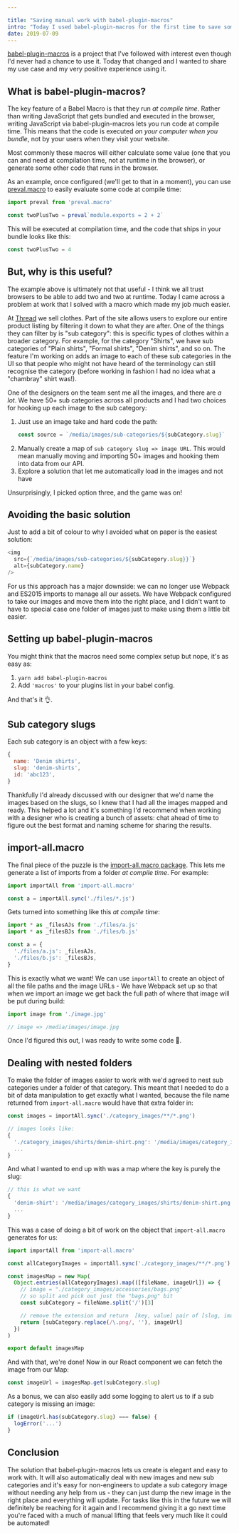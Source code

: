 ```yaml
---

title: "Saving manual work with babel-plugin-macros"
intro: "Today I used babel-plugin-macros for the first time to save some heavy lifting and I wanted to share my experience using it."
date: 2019-07-09
---
```


[babel-plugin-macros](https://github.com/kentcdodds/babel-plugin-macros) is a
project that I've followed with interest even though I'd never had a chance to
use it. Today that changed and I wanted to share my use case and my very
positive experience using it.

## What is babel-plugin-macros?

The key feature of a Babel Macro is that they run _at compile time_. Rather than
writing JavaScript that gets bundled and executed in the browser, writing
JavaScript via babel-plugin-macros lets you run code at compile time. This means
that the code is executed _on your computer when you bundle_, not by your users
when they visit your website.

Most commonly these macros will either calculate some value (one that you can
and need at compilation time, not at runtime in the browser), or generate some
other code that runs in the browser.

As an example, once configured (we'll get to that in a moment), you can use
[preval.macro](https://www.npmjs.com/package/preval.macro) to easily evaluate
some code at compile time:

```js
import preval from 'preval.macro'

const twoPlusTwo = preval`module.exports = 2 + 2`
```

This will be executed at compilation time, and the code that ships in your
bundle looks like this:

```js
const twoPlusTwo = 4
```

## But, why is this useful?

The example above is ultimately not that useful - I think we all trust browsers
to be able to add two and two at runtime. Today I came across a problem at work
that I solved with a macro which made my job much easier.

At [Thread](https://www.thread.com) we sell clothes. Part of the site allows
users to explore our entire product listing by filtering it down to what they
are after. One of the things they can filter by is "sub category": this is
specific types of clothes within a broader category. For example, for the
category "Shirts", we have sub categories of "Plain shirts", "Formal shirts",
"Denim shirts", and so on. The feature I'm working on adds an image to each of
these sub categories in the UI so that people who might not have heard of the
terminology can still recognise the category (before working in fashion I had no
idea what a "chambray" shirt was!).

One of the designers on the team sent me all the images, and there are _a lot_.
We have 50+ sub categories across all products and I had two choices for hooking
up each image to the sub category:

1. Just use an image take and hard code the path:
   ```js
   const source = `/media/images/sub-categories/${subCategory.slug}`
   ```
1. Manually create a map of `sub category slug => image URL`. This would mean
   manually moving and importing 50+ images and hooking them into data from our
   API.
1. Explore a solution that let me automatically load in the images and not have

Unsurprisingly, I picked option three, and the game was on!

## Avoiding the basic solution

Just to add a bit of colour to why I avoided what on paper is the easiest
solution:

```js
<img
  src={`/media/images/sub-categories/${subCategory.slug}}`}
  alt={subCategory.name}
/>
```

For us this approach has a major downside: we can no longer use Webpack and
ES2015 imports to manage all our assets. We have Webpack configured to take our
images and move them into the right place, and I didn't want to have to special
case one folder of images just to make using them a little bit easier.

## Setting up babel-plugin-macros

You might think that the macros need some complex setup but nope, it's as easy
as:

1. `yarn add babel-plugin-macros`
2. Add `'macros'` to your plugins list in your babel config.

And that's it 👌.

## Sub category slugs

Each sub category is an object with a few keys:

```js
{
  name: 'Denim shirts',
  slug: 'denim-shirts',
  id: 'abc123',
}
```

Thankfully I'd already discussed with our designer that we'd name the images
based on the slugs, so I knew that I had all the images mapped and ready. This
helped a lot and it's something I'd recommend when working with a designer who
is creating a bunch of assets: chat ahead of time to figure out the best format
and naming scheme for sharing the results.

## import-all.macro

The final piece of the puzzle is the
[import-all.macro package](https://github.com/kentcdodds/import-all.macro). This
lets me generate a list of imports from a folder _at compile time_. For example:

```js
import importAll from 'import-all.macro'

const a = importAll.sync('./files/*.js')
```

Gets turned into something like this _at compile time_:

```js
import * as _filesAJs from './files/a.js'
import * as _filesBJs from './files/b.js'

const a = {
  './files/a.js': _filesAJs,
  './files/b.js': _filesBJs,
}
```

This is exactly what we want! We can use `importAll` to create an object of all
the file paths and the image URLs - We have Webpack set up so that when we
import an image we get back the full path of where that image will be put during
build:

```js
import image from './image.jpg'

// image => /media/images/image.jpg
```

Once I'd figured this out, I was ready to write some code 🎉.

## Dealing with nested folders

To make the folder of images easier to work with we'd agreed to nest sub
categories under a folder of that category. This meant that I needed to do a bit
of data manipulation to get exactly what I wanted, because the file name
returned from `import-all.macro` would have that extra folder in:

```js
const images = importAll.sync('./category_images/**/*.png')

// images looks like:
{
  './category_images/shirts/denim-shirt.png': '/media/images/category_images/shirts/denim-shirt.png',
  ...
}
```

And what I wanted to end up with was a map where the key is purely the slug:

```js
// this is what we want
{
  'denim-shirt': '/media/images/category_images/shirts/denim-shirt.png',
  ...
}
```

This was a case of doing a bit of work on the object that `import-all.macro`
generates for us:

```js
import importAll from 'import-all.macro'

const allCategoryImages = importAll.sync('./category_images/**/*.png')

const imagesMap = new Map(
  Object.entries(allCategoryImages).map(([fileName, imageUrl]) => {
    // image = "./category_images/accessories/bags.png"
    // so split and pick out just the "bags.png" bit
    const subCategory = fileName.split('/')[3]

    // remove the extension and return  [key, value] pair of [slug, imageURL]
    return [subCategory.replace(/\.png/, ''), imageUrl]
  })
)

export default imagesMap
```

And with that, we're done! Now in our React component we can fetch the image
from our Map:

```js
const imageUrl = imagesMap.get(subCategory.slug)
```

As a bonus, we can also easily add some logging to alert us to if a sub category
is missing an image:

```js
if (imageUrl.has(subCategory.slug) === false) {
  logError('...')
}
```

## Conclusion

The solution that babel-plugin-macros lets us create is elegant and easy to work
with. It will also automatically deal with new images and new sub categories and
it's easy for non-engineers to update a sub category image without needing any
help from us - they can just dump the new image in the right place and
everything will update. For tasks like this in the future we will definitely be
reaching for it again and I recommend giving it a go next time you're faced with
a much of manual lifting that feels very much like it could be automated!
